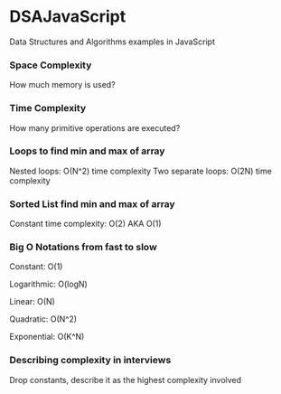 # DSAJavaScript

Data Structures and Algorithms examples in JavaScript

### Space Complexity

How much memory is used?

### Time Complexity

How many primitive operations are executed?

### Loops to find min and max of array

Nested loops: O(N^2) time complexity
Two separate loops: O(2N) time complexity

### Sorted List find min and max of array

Constant time complexity: O(2) AKA O(1)

### Big O Notations from fast to slow

Constant: O(1)

Logarithmic: O(logN)

Linear: O(N)

Quadratic: O(N^2)

Exponential: O(K^N)

### Describing complexity in interviews

Drop constants, describe it as the highest complexity involved
